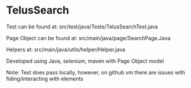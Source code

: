# TelusSearch

Test can be found at: src/test/java/Tests/TelusSearchTest.java  

Page Object can be found at: src/main/java/page/SearchPage.Java  

Helpers at: src/main/java/utils/helper/Helper.java  

Developed using Java, selenium, maven with Page Object model   

Note: Test does pass locally, however, on github vm there are issues with fiding/interacting with elements
